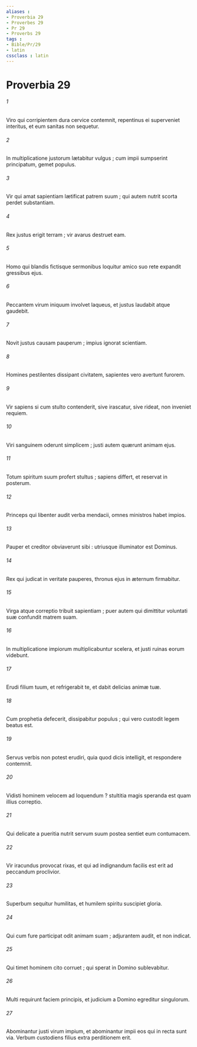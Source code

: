 ```yaml
---
aliases : 
- Proverbia 29
- Proverbes 29
- Pr 29
- Proverbs 29
tags : 
- Bible/Pr/29
- latin
cssclass : latin
---
```


# Proverbia 29

###### 1
Viro qui corripientem dura cervice contemnit, repentinus ei superveniet interitus, et eum sanitas non sequetur.
###### 2
In multiplicatione justorum lætabitur vulgus ; cum impii sumpserint principatum, gemet populus.
###### 3
Vir qui amat sapientiam lætificat patrem suum ; qui autem nutrit scorta perdet substantiam.
###### 4
Rex justus erigit terram ; vir avarus destruet eam.
###### 5
Homo qui blandis fictisque sermonibus loquitur amico suo rete expandit gressibus ejus.
###### 6
Peccantem virum iniquum involvet laqueus, et justus laudabit atque gaudebit.
###### 7
Novit justus causam pauperum ; impius ignorat scientiam.
###### 8
Homines pestilentes dissipant civitatem, sapientes vero avertunt furorem.
###### 9
Vir sapiens si cum stulto contenderit, sive irascatur, sive rideat, non inveniet requiem.
###### 10
Viri sanguinem oderunt simplicem ; justi autem quærunt animam ejus.
###### 11
Totum spiritum suum profert stultus ; sapiens differt, et reservat in posterum.
###### 12
Princeps qui libenter audit verba mendacii, omnes ministros habet impios.
###### 13
Pauper et creditor obviaverunt sibi : utriusque illuminator est Dominus.
###### 14
Rex qui judicat in veritate pauperes, thronus ejus in æternum firmabitur.
###### 15
Virga atque correptio tribuit sapientiam ; puer autem qui dimittitur voluntati suæ confundit matrem suam.
###### 16
In multiplicatione impiorum multiplicabuntur scelera, et justi ruinas eorum videbunt.
###### 17
Erudi filium tuum, et refrigerabit te, et dabit delicias animæ tuæ.
###### 18
Cum prophetia defecerit, dissipabitur populus ; qui vero custodit legem beatus est.
###### 19
Servus verbis non potest erudiri, quia quod dicis intelligit, et respondere contemnit.
###### 20
Vidisti hominem velocem ad loquendum ? stultitia magis speranda est quam illius correptio.
###### 21
Qui delicate a pueritia nutrit servum suum postea sentiet eum contumacem.
###### 22
Vir iracundus provocat rixas, et qui ad indignandum facilis est erit ad peccandum proclivior.
###### 23
Superbum sequitur humilitas, et humilem spiritu suscipiet gloria.
###### 24
Qui cum fure participat odit animam suam ; adjurantem audit, et non indicat.
###### 25
Qui timet hominem cito corruet ; qui sperat in Domino sublevabitur.
###### 26
Multi requirunt faciem principis, et judicium a Domino egreditur singulorum.
###### 27
Abominantur justi virum impium, et abominantur impii eos qui in recta sunt via. Verbum custodiens filius extra perditionem erit.

